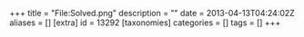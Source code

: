 +++
title = "File:Solved.png"
description = ""
date = 2013-04-13T04:24:02Z
aliases = []
[extra]
id = 13292
[taxonomies]
categories = []
tags = []
+++


